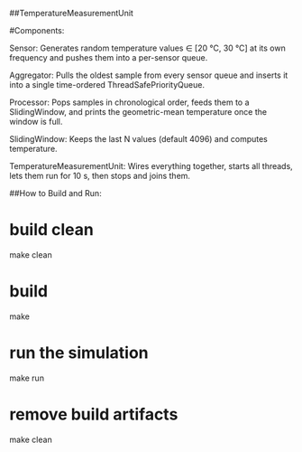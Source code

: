 ##TemperatureMeasurementUnit

#Components:

Sensor:	Generates random temperature values ∈ [20 °C, 30 °C] at its own frequency and pushes them into a per-sensor queue.

Aggregator:	Pulls the oldest sample from every sensor queue and inserts it into a single time-ordered ThreadSafePriorityQueue.

Processor:	Pops samples in chronological order, feeds them to a SlidingWindow, and prints the geometric-mean temperature once the window is full.

SlidingWindow:	Keeps the last N values (default 4096) and computes temperature.

TemperatureMeasurementUnit:	Wires everything together, starts all threads, lets them run for 10 s, then stops and joins them.

##How to Build and Run:

# build clean
make clean

# build
make

# run the simulation
make run

# remove build artifacts
make clean

